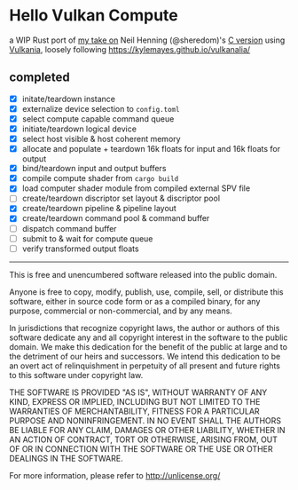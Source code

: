 # Hello Vulkan Compute

a WIP Rust port of [my take on](https://github.com/QUINTIX/vkCompute) 
Neil Henning (@sheredom)'s [C version](https://www.duskborn.com/posts/a-simple-vulkan-compute-example/) using 
[Vulkania](https://docs.rs/vulkanalia/latest/vulkanalia/), loosely following
<https://kylemayes.github.io/vulkanalia/>

## completed

- [x] initate/teardown instance
- [x] externalize device selection to `config.toml`
- [x] select compute capable command queue
- [x] initiate/teardown logical device
- [x] select host visible & host coherent memory
- [x] allocate and populate + teardown 16k floats for input and 16k floats for output
- [x] bind/teardown input and output buffers
- [x] compile compute shader from `cargo build`
- [x] load computer shader module from compiled external SPV file
- [ ] create/teardown discriptor set layout & discriptor pool
- [x] create/teardown pipeline & pipeline layout
- [x] create/teardown command pool & command buffer
- [ ] dispatch command buffer
- [ ] submit to & wait for compute queue
- [ ] verify transformed output floats

---

This is free and unencumbered software released into the public domain.

Anyone is free to copy, modify, publish, use, compile, sell, or
distribute this software, either in source code form or as a compiled
binary, for any purpose, commercial or non-commercial, and by any
means.

In jurisdictions that recognize copyright laws, the author or authors
of this software dedicate any and all copyright interest in the
software to the public domain. We make this dedication for the benefit
of the public at large and to the detriment of our heirs and
successors. We intend this dedication to be an overt act of
relinquishment in perpetuity of all present and future rights to this
software under copyright law.

THE SOFTWARE IS PROVIDED "AS IS", WITHOUT WARRANTY OF ANY KIND,
EXPRESS OR IMPLIED, INCLUDING BUT NOT LIMITED TO THE WARRANTIES OF
MERCHANTABILITY, FITNESS FOR A PARTICULAR PURPOSE AND NONINFRINGEMENT.
IN NO EVENT SHALL THE AUTHORS BE LIABLE FOR ANY CLAIM, DAMAGES OR
OTHER LIABILITY, WHETHER IN AN ACTION OF CONTRACT, TORT OR OTHERWISE,
ARISING FROM, OUT OF OR IN CONNECTION WITH THE SOFTWARE OR THE USE OR
OTHER DEALINGS IN THE SOFTWARE.

For more information, please refer to <http://unlicense.org/>
